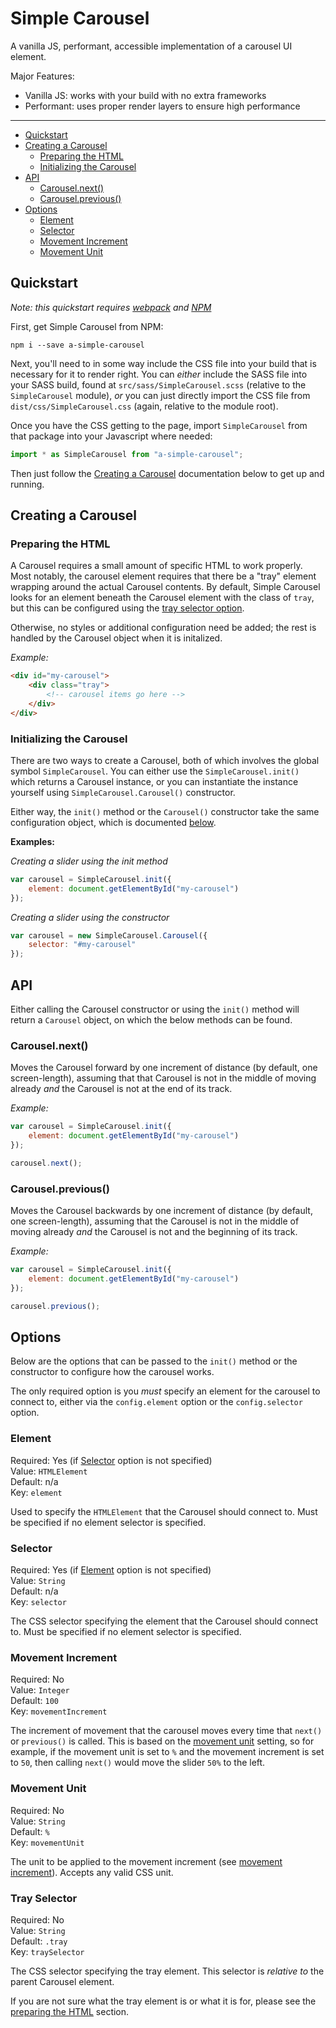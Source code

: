 # Simple Carousel

A vanilla JS, performant, accessible implementation of a carousel UI element.

Major Features:

 - Vanilla JS: works with your build with no extra frameworks
 - Performant: uses proper render layers to ensure high performance

---

 - [Quickstart](#quickstart)
 - [Creating a Carousel](#creating-a-carousel)
   - [Preparing the HTML](#preparing-the-html)
   - [Initializing the Carousel](#initializing-the-carousel)
 - [API](#api)
   - [Carousel.next()](#carouselnext)
   - [Carousel.previous()](#carouselprevious)
 - [Options](#options)
   - [Element](#element)
   - [Selector](#selector)
   - [Movement Increment](#movement-increment)
   - [Movement Unit](#movement-unit)

## Quickstart

*Note: this quickstart requires [webpack](https://webpack.js.org/) and
[NPM](https://www.npmjs.com/)*

First, get Simple Carousel from NPM:

```
npm i --save a-simple-carousel
```

Next, you'll need to in some way include the CSS file into your build that is
necessary for it to render right. You can *either* include the SASS file into
your SASS build, found at `src/sass/SimpleCarousel.scss` (relative to the
`SimpleCarousel` module), *or* you can just directly import the CSS file from
`dist/css/SimpleCarousel.css` (again, relative to the module root).

Once you have the CSS getting to the page, import `SimpleCarousel` from that
package into your Javascript where needed:

```javascript
import * as SimpleCarousel from "a-simple-carousel";
```

Then just follow the [Creating a Carousel](#creating-a-carousel) documentation
below to get up and running.

## Creating a Carousel

### Preparing the HTML

A Carousel requires a small amount of specific HTML to work properly. Most
notably, the carousel element requires that there be a "tray" element wrapping
around the actual Carousel contents. By default, Simple Carousel looks for an
element beneath the Carousel element with the class of `tray`, but this can be
configured using the [tray selector option](#tray-selector).

Otherwise, no styles or additional configuration need be added; the rest is
handled by the Carousel object when it is initalized.

*Example:*

```html
<div id="my-carousel">
    <div class="tray">
        <!-- carousel items go here -->
    </div>
</div>
```

### Initializing the Carousel

There are two ways to create a Carousel, both of which involves the global
symbol `SimpleCarousel`. You can either use the `SimpleCarousel.init()` which
returns a Carousel instance, or you can instantiate the instance yourself using
`SimpleCarousel.Carousel()` constructor.

Either way, the `init()` method or the `Carousel()` constructor take the same
configuration object, which is documented [below](#options).

**Examples:**

*Creating a slider using the init method*

```javascript
var carousel = SimpleCarousel.init({
    element: document.getElementById("my-carousel")
});
```

*Creating a slider using the constructor*

```javascript
var carousel = new SimpleCarousel.Carousel({
    selector: "#my-carousel"
});
```

## API

Either calling the Carousel constructor or using the `init()` method will return
a `Carousel` object, on which the below methods can be found.

### Carousel.next()

Moves the Carousel forward by one increment of distance (by default, one
screen-length), assuming that that Carousel is not in the middle of moving
already *and* the Carousel is not at the end of its track.

*Example:*

```javascript
var carousel = SimpleCarousel.init({
    element: document.getElementById("my-carousel")
});

carousel.next();
```

### Carousel.previous()

Moves the Carousel backwards by one increment of distance (by default, one
screen-length), assuming that the Carousel is not in the middle of moving
already *and* the Carousel is not and the beginning of its track.

*Example:*

```javascript
var carousel = SimpleCarousel.init({
    element: document.getElementById("my-carousel")
});

carousel.previous();
```

## Options

Below are the options that can be passed to the `init()` method or the
constructor to configure how the carousel works.

The only required option is you *must* specify an element for the carousel to
connect to, either via the `config.element` option or the `config.selector`
option.

### Element

Required: Yes (if [Selector](#selector) option is not specified)<br />
Value: `HTMLElement`<br />
Default: n/a<br />
Key: `element`

Used to specify the `HTMLElement` that the Carousel should connect to. Must be
specified if no element selector is specified.

### Selector

Required: Yes (if [Element](#element) option is not specified)<br />
Value: `String`<br />
Default: n/a<br />
Key: `selector`

The CSS selector specifying the element that the Carousel should connect to.
Must be specified if no element selector is specified.

### Movement Increment

Required: No<br />
Value: `Integer`<br />
Default: `100`<br />
Key: `movementIncrement`

The increment of movement that the carousel moves every time that `next()` or
`previous()` is called. This is based on the [movement unit](#movement-unit)
setting, so for example, if the movement unit is set to `%` and the movement
increment is set to `50`, then calling `next()` would move the slider `50%`
to the left.

### Movement Unit

Required: No<br />
Value: `String`<br />
Default: `%`<br />
Key: `movementUnit`

The unit to be applied to the movement increment (see
[movement increment](#movement-increment)). Accepts any valid CSS unit.

### Tray Selector

Required: No<br />
Value: `String`<br />
Default: `.tray`<br />
Key: `traySelector`

The CSS selector specifying the tray element. This selector is *relative to* the
parent Carousel element.

If you are not sure what the tray element is or what it is for, please see the
[preparing the HTML](#preparing-the-html) section.
